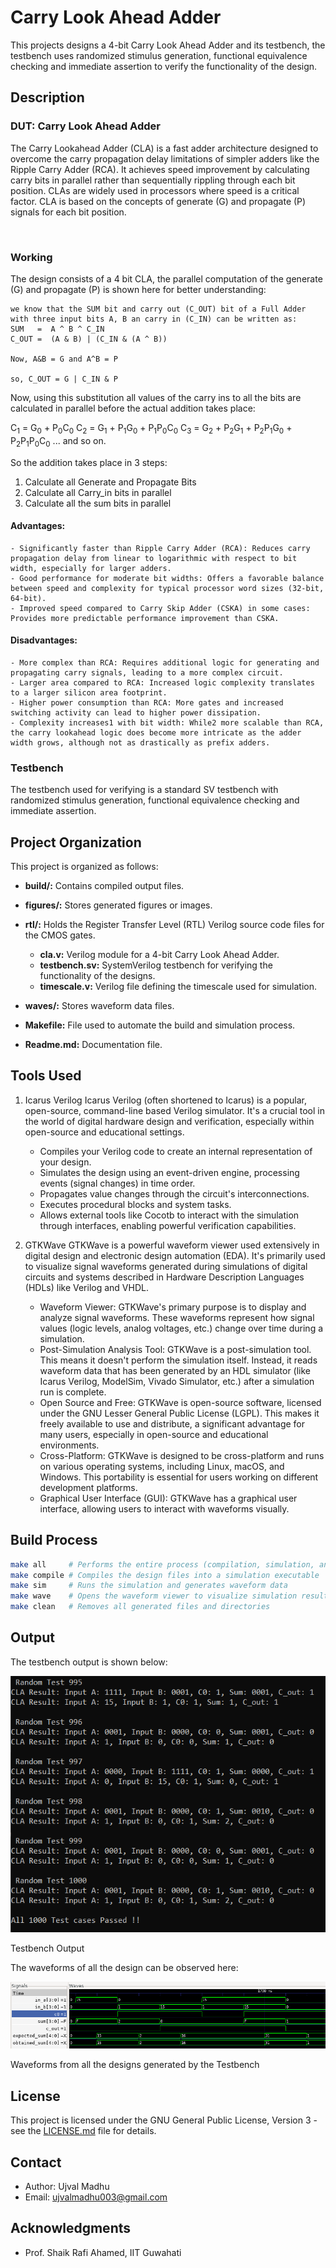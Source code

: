 # Carry Look Ahead Adder

This projects designs a 4-bit Carry Look Ahead Adder and its testbench, the testbench uses randomized stimulus generation, functional equivalence checking and immediate assertion to verify the functionality of the design.


## Description

### DUT: Carry Look Ahead Adder

The Carry Lookahead Adder (CLA) is a fast adder architecture designed to overcome the carry propagation delay limitations of simpler adders like the Ripple Carry Adder (RCA). It achieves speed improvement by calculating carry bits in parallel rather than sequentially rippling through each bit position. CLAs are widely used in processors where speed is a critical factor. CLA is based on the concepts of generate (G) and propagate (P) signals for each bit position.

<br>

### Working 

The design consists of a 4 bit CLA, the parallel computation of the generate (G) and propagate (P) is shown here for better understanding:

```
we know that the SUM bit and carry out (C_OUT) bit of a Full Adder with three input bits A, B an carry in (C_IN) can be written as:
SUM   =  A ^ B ^ C_IN
C_OUT =  (A & B) | (C_IN & (A ^ B))

Now, A&B = G and A^B = P

so, C_OUT = G | C_IN & P 

```

Now, using this substitution all values of the carry ins to all the bits are calculated in parallel before the actual addition takes place:

C<sub>1</sub> = G<sub>0</sub> + P<sub>0</sub>C<sub>0</sub>
C<sub>2</sub> = G<sub>1</sub> + P<sub>1</sub>G<sub>0</sub> + P<sub>1</sub>P<sub>0</sub>C<sub>0</sub>
C<sub>3</sub> = G<sub>2</sub> + P<sub>2</sub>G<sub>1</sub> + P<sub>2</sub>P<sub>1</sub>G<sub>0</sub> + P<sub>2</sub>P<sub>1</sub>P<sub>0</sub>C<sub>0</sub> ... and so on.

So the addition takes place in 3 steps:
1. Calculate all Generate and Propagate Bits
2. Calculate all Carry_in bits in parallel
3. Calculate all the sum bits in parallel

#### Advantages:

    - Significantly faster than Ripple Carry Adder (RCA): Reduces carry propagation delay from linear to logarithmic with respect to bit width, especially for larger adders.
    - Good performance for moderate bit widths: Offers a favorable balance between speed and complexity for typical processor word sizes (32-bit, 64-bit).
    - Improved speed compared to Carry Skip Adder (CSKA) in some cases: Provides more predictable performance improvement than CSKA.

#### Disadvantages:

    - More complex than RCA: Requires additional logic for generating and propagating carry signals, leading to a more complex circuit.
    - Larger area compared to RCA: Increased logic complexity translates to a larger silicon area footprint.
    - Higher power consumption than RCA: More gates and increased switching activity can lead to higher power dissipation.
    - Complexity increases1 with bit width: While2 more scalable than RCA, the carry lookahead logic does become more intricate as the adder width grows, although not as drastically as prefix adders.   


### Testbench
The testbench used for verifying is a standard SV testbench with randomized stimulus generation, functional equivalence checking and immediate assertion.

## Project Organization

This project is organized as follows:

* **build/:** Contains compiled output files.
* **figures/:** Stores generated figures or images.
* **rtl/:** Holds the Register Transfer Level (RTL) Verilog source code files for the CMOS gates.
    * **cla.v:** Verilog module for a 4-bit Carry Look Ahead Adder.
    * **testbench.sv:** SystemVerilog testbench for verifying the functionality of the designs.
    * **timescale.v:** Verilog file defining the timescale used for simulation.

* **waves/:** Stores waveform data files.
* **Makefile:** File used to automate the build and simulation process.
* **Readme.md:** Documentation file.



## Tools Used

1. Icarus Verilog
    Icarus Verilog (often shortened to Icarus) is a popular, open-source, command-line based Verilog simulator. It's a crucial tool in the world of digital hardware design and verification, especially within open-source and educational settings.
    - Compiles your Verilog code to create an internal representation of your design.
    - Simulates the design using an event-driven engine, processing events (signal changes) in time order.
    - Propagates value changes through the circuit's interconnections.
    - Executes procedural blocks and system tasks.
    - Allows external tools like Cocotb to interact with the simulation through interfaces, enabling powerful verification capabilities.

4. GTKWave
    GTKWave is a powerful waveform viewer used extensively in digital design and electronic design automation (EDA). It's primarily used to visualize signal waveforms generated during simulations of digital circuits and systems described in Hardware Description Languages (HDLs) like Verilog and VHDL.

    - Waveform Viewer: GTKWave's primary purpose is to display and analyze signal waveforms. These waveforms represent how signal values (logic levels, analog voltages, etc.) change over time during a simulation.
    - Post-Simulation Analysis Tool: GTKWave is a post-simulation tool. This means it doesn't perform the simulation itself. Instead, it reads waveform data that has been generated by an HDL simulator (like Icarus Verilog, ModelSim, Vivado Simulator, etc.) after a simulation run is complete.
    - Open Source and Free: GTKWave is open-source software, licensed under the GNU Lesser General Public License (LGPL). This makes it freely available to use and distribute, a significant advantage for many users, especially in open-source and educational environments.
    - Cross-Platform: GTKWave is designed to be cross-platform and runs on various operating systems, including Linux, macOS, and Windows. This portability is essential for users working on different development platforms.
    - Graphical User Interface (GUI): GTKWave has a graphical user interface, allowing users to interact with waveforms visually.


## Build Process

```bash
make all     # Performs the entire process (compilation, simulation, and waveform viewing)
make compile # Compiles the design files into a simulation executable
make sim     # Runs the simulation and generates waveform data
make wave    # Opens the waveform viewer to visualize simulation results
make clean   # Removes all generated files and directories
```

## Output

The testbench output is shown below:

<p>
    <img src = "./figures/tb_output.png"/>
    <figcaption>Testbench Output</figcaption>
</p>


The waveforms of all the design can be observed here:

<p>
    <img src = "./figures/waveforms.png"/>
    <figcaption>Waveforms from all the designs generated by the Testbench</figcaption>
</p>


## License

This project is licensed under the GNU General Public License, Version 3 - see the [LICENSE.md](LICENSE.md) file for details.

## Contact

- Author: Ujval Madhu
- Email: ujvalmadhu003@gmail.com

## Acknowledgments

- Prof. Shaik Rafi Ahamed, IIT Guwahati